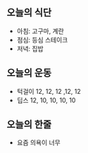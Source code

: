 ## 오늘의 식단
* 아침: 고구마, 계란
* 점심: 등심 스테이크
* 저녁: 집밥

## 오늘의 운동
* 턱걸이 12, 12, 12 ,12, 12
* 딥스 12, 10, 10, 10, 10

## 오늘의 한줄
* 요즘 의욕이 너무 
